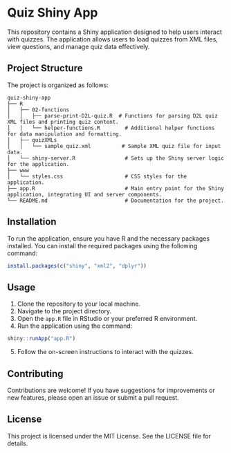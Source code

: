 # Quiz Shiny App

This repository contains a Shiny application designed to help users interact with quizzes. The application allows users to load quizzes from XML files, view questions, and manage quiz data effectively.

## Project Structure

The project is organized as follows:

```
quiz-shiny-app
├── R
│   ├── 02-functions
│   │   ├── parse-print-D2L-quiz.R  # Functions for parsing D2L quiz XML files and printing quiz content.
│   │   └── helper-functions.R        # Additional helper functions for data manipulation and formatting.
│   ├── quizXMLs
│   │   └── sample_quiz.xml          # Sample XML quiz file for input data.
│   └── shiny-server.R                # Sets up the Shiny server logic for the application.
├── www
│   └── styles.css                    # CSS styles for the application.
├── app.R                             # Main entry point for the Shiny application, integrating UI and server components.
└── README.md                         # Documentation for the project.
```

## Installation

To run the application, ensure you have R and the necessary packages installed. You can install the required packages using the following command:

```R
install.packages(c("shiny", "xml2", "dplyr"))
```

## Usage

1. Clone the repository to your local machine.
2. Navigate to the project directory.
3. Open the `app.R` file in RStudio or your preferred R environment.
4. Run the application using the command:

```R
shiny::runApp("app.R")
```

5. Follow the on-screen instructions to interact with the quizzes.

## Contributing

Contributions are welcome! If you have suggestions for improvements or new features, please open an issue or submit a pull request.

## License

This project is licensed under the MIT License. See the LICENSE file for details.